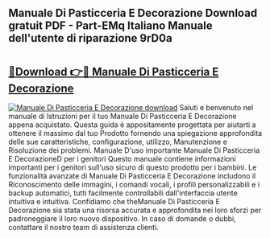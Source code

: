 ## Manuale Di Pasticceria E Decorazione Download gratuit PDF - Part-EMq Italiano Manuale dell'utente di riparazione 9rD0a

# <h2><a href="http://dfbmlu.blite.top/?on=Manuale+Di+Pasticceria+E+Decorazione">🔗Download 👉🔴 Manuale Di Pasticceria E Decorazione</a></h2>

[![Manuale Di Pasticceria E Decorazione download](https://i.imgur.com/lujVjoI.png)](http://dfbmlu.blite.top/?on=Manuale+Di+Pasticceria+E+Decorazione)
Saluti e benvenuto nel manuale di Istruzioni per il tuo Manuale Di Pasticceria E Decorazione appena acquistato. Questa guida è appositamente progettata per aiutarti a ottenere il massimo dal tuo Prodotto fornendo una spiegazione approfondita delle sue caratteristiche, configurazione, utilizzo, Manutenzione e Risoluzione dei problemi. Manuale D'uso importante Manuale Di Pasticceria E DecorazioneD per i genitori Questo manuale contiene informazioni importanti per i genitori sull'uso sicuro di questo prodotto per i bambini. Le funzionalità avanzate di Manuale Di Pasticceria E Decorazione includono il Riconoscimento delle immagini, i comandi vocali, i profili personalizzabili e i backup automatici, tutti facilmente controllabili dall'interfaccia utente intuitiva e intuitiva. Confidiamo che theManuale Di Pasticceria E Decorazione sia stata una risorsa accurata e approfondita nei loro sforzi per padroneggiare il loro nuovo dispositivo. In caso di domande o dubbi, contattare il nostro team di assistenza clienti.
